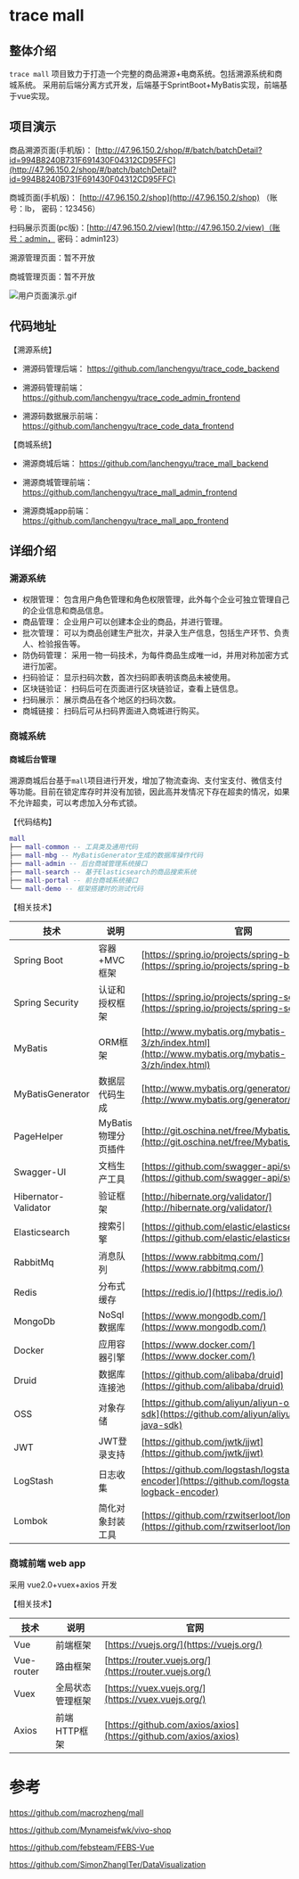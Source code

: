 # trace mall

## 整体介绍

`trace mall` 项目致力于打造一个完整的商品溯源+电商系统。包括溯源系统和商城系统。
采用前后端分离方式开发，后端基于SprintBoot+MyBatis实现，前端基于vue实现。

## 项目演示

商品溯源页面(手机版)： [http://47.96.150.2/shop/#/batch/batchDetail?id=994B8240B731F691430F04312CD95FFC](http://47.96.150.2/shop/#/batch/batchDetail?id=994B8240B731F691430F04312CD95FFC)

商城页面(手机版)： [http://47.96.150.2/shop](http://47.96.150.2/shop) （账号：lb， 密码：123456）

扫码展示页面(pc版)：[http://47.96.150.2/view](http://47.96.150.2/view)（账号：admin， 密码：admin123）

溯源管理页面：暂不开放

商城管理页面：暂不开放

![用户页面演示.gif](/document/resource/trace-mall.gif)

## 代码地址

【溯源系统】

* 溯源码管理后端： https://github.com/lanchengyu/trace_code_backend

* 溯源码管理前端： https://github.com/lanchengyu/trace_code_admin_frontend

* 溯源码数据展示前端： https://github.com/lanchengyu/trace_code_data_frontend

【商城系统】

* 溯源商城后端： https://github.com/lanchengyu/trace_mall_backend

* 溯源商城管理前端： https://github.com/lanchengyu/trace_mall_admin_frontend

* 溯源商城app前端： https://github.com/lanchengyu/trace_mall_app_frontend

## 详细介绍

### 溯源系统

* 权限管理： 包含用户角色管理和角色权限管理，此外每个企业可独立管理自己的企业信息和商品信息。
* 商品管理： 企业用户可以创建本企业的商品，并进行管理。
* 批次管理： 可以为商品创建生产批次，并录入生产信息，包括生产环节、负责人、检验报告等。
* 防伪码管理： 采用一物一码技术，为每件商品生成唯一id，并用对称加密方式进行加密。
* 扫码验证： 显示扫码次数，首次扫码即表明该商品未被使用。
* 区块链验证： 扫码后可在页面进行区块链验证，查看上链信息。
* 扫码展示： 展示商品在各个地区的扫码次数。
* 商城链接： 扫码后可从扫码界面进入商城进行购买。

### 商城系统

#### 商城后台管理
溯源商城后台基于`mall`项目进行开发，增加了物流查询、支付宝支付、微信支付等功能。目前在锁定库存时并没有加锁，因此高并发情况下存在超卖的情况，如果不允许超卖，可以考虑加入分布式锁。

【代码结构】

``` lua
mall
├── mall-common -- 工具类及通用代码
├── mall-mbg -- MyBatisGenerator生成的数据库操作代码
├── mall-admin -- 后台商城管理系统接口
├── mall-search -- 基于Elasticsearch的商品搜索系统
├── mall-portal -- 前台商城系统接口
└── mall-demo -- 框架搭建时的测试代码
```

【相关技术】

技术 | 说明 | 官网
----|----|----
Spring Boot | 容器+MVC框架 | [https://spring.io/projects/spring-boot](https://spring.io/projects/spring-boot)
Spring Security | 认证和授权框架 | [https://spring.io/projects/spring-security](https://spring.io/projects/spring-security)
MyBatis | ORM框架  | [http://www.mybatis.org/mybatis-3/zh/index.html](http://www.mybatis.org/mybatis-3/zh/index.html)
MyBatisGenerator | 数据层代码生成 | [http://www.mybatis.org/generator/index.html](http://www.mybatis.org/generator/index.html)
PageHelper | MyBatis物理分页插件 | [http://git.oschina.net/free/Mybatis_PageHelper](http://git.oschina.net/free/Mybatis_PageHelper)
Swagger-UI | 文档生产工具 | [https://github.com/swagger-api/swagger-ui](https://github.com/swagger-api/swagger-ui)
Hibernator-Validator | 验证框架 | [http://hibernate.org/validator/](http://hibernate.org/validator/)
Elasticsearch | 搜索引擎 | [https://github.com/elastic/elasticsearch](https://github.com/elastic/elasticsearch)
RabbitMq | 消息队列 | [https://www.rabbitmq.com/](https://www.rabbitmq.com/)
Redis | 分布式缓存 | [https://redis.io/](https://redis.io/)
MongoDb | NoSql数据库 | [https://www.mongodb.com/](https://www.mongodb.com/)
Docker | 应用容器引擎 | [https://www.docker.com/](https://www.docker.com/)
Druid | 数据库连接池 | [https://github.com/alibaba/druid](https://github.com/alibaba/druid)
OSS | 对象存储 | [https://github.com/aliyun/aliyun-oss-java-sdk](https://github.com/aliyun/aliyun-oss-java-sdk)
JWT | JWT登录支持 | [https://github.com/jwtk/jjwt](https://github.com/jwtk/jjwt)
LogStash | 日志收集 | [https://github.com/logstash/logstash-logback-encoder](https://github.com/logstash/logstash-logback-encoder)
Lombok | 简化对象封装工具 | [https://github.com/rzwitserloot/lombok](https://github.com/rzwitserloot/lombok)

### 商城前端 web app

采用 vue2.0+vuex+axios 开发

【相关技术】

技术 | 说明 | 官网
----|----|----
Vue | 前端框架 | [https://vuejs.org/](https://vuejs.org/)
Vue-router | 路由框架 | [https://router.vuejs.org/](https://router.vuejs.org/)
Vuex | 全局状态管理框架 | [https://vuex.vuejs.org/](https://vuex.vuejs.org/)
Axios | 前端HTTP框架 | [https://github.com/axios/axios](https://github.com/axios/axios)

# 参考
https://github.com/macrozheng/mall
 
https://github.com/Mynameisfwk/vivo-shop
 
https://github.com/febsteam/FEBS-Vue

https://github.com/SimonZhangITer/DataVisualization